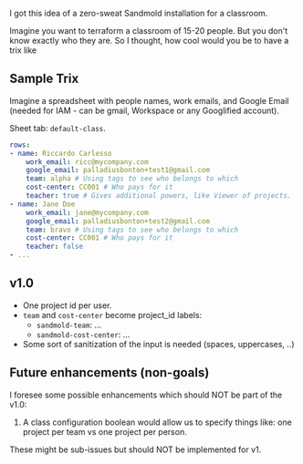 
I got this idea of a zero-sweat Sandmold installation for a classroom.

Imagine you want to terraform a classroom of 15-20 people. But you don't know exactly who they are.
So I thought, how cool would you be to have a trix like

## Sample Trix

Imagine a spreadsheet with people names, work emails, and Google Email (needed for IAM - can be gmail, Workspace or any Googlified account).

Sheet tab: `default-class`.

```yaml
rows:
- name: Riccardo Carlesso
    work_email: ricc@mycompany.com
    google_email: palladiusbonton+test1@gmail.com
    team: alpha # Using tags to see who belongs to which
    cost-center: CC001 # Who pays for it
    teacher: true # Gives additional powers, like Viewer of projects.
- name: Jane Doe
    work_email: jane@mycompany.com
    google_email: palladiusbonton+test2@gmail.com
    team: bravo # Using tags to see who belongs to which
    cost-center: CC001 # Who pays for it
    teacher: false
- ...
```


## v1.0

* One project id per user.
* `team` and `cost-center` become project_id labels:
  * `sandmold-team`: ...
  * `sandmold-cost-center`: ...
* Some sort of sanitization of the input is needed (spaces, uppercases, ..)



## Future enhancements (non-goals)

I foresee some possible enhancements which should NOT be part of the v1.0:

1. A class configuration boolean would allow us to specify things like: one project per team vs one project per person.

These might be sub-issues but should NOT be implemented for v1.
